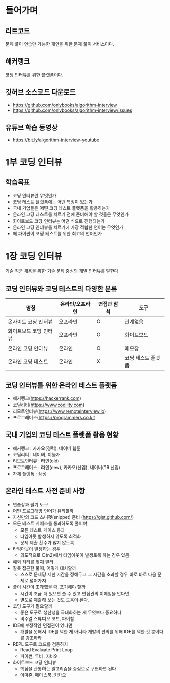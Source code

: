 # 들어가며
## 리트코드
문제 풀이 연습만 가능한 개인을 위한 문제 풀이 서비스이다.
## 해커랭크
코딩 인터뷰를 위한 플랫폼이다. 
## 깃허브 소스코드 다운로드
- https://github.com/onlybooks/algorithm-interview
- https://github.com/onlybooks/algorithm-interview/issues 
## 유튜브 학습 동영상
- https://bit.ly/algorithm-interview-youtube 
# 1부 코딩 인터뷰
## 학습목표
* 코딩 인터뷰란 무엇인가
* 코딩 테스트 플랫폼에는 어떤 특징이 있는가
* 국내 기업들은 어떤 코딩 테스트 플랫폼을 활용하는가
* 온라인 코딩 테스트를 치르기 전에 준비해야 할 것들은 무엇인가
* 화이트보드 코딩 인터뷰는 어떤 식으로 진행되는가
* 온라인 코딩 인터뷰를 치르기에 가장 적합한 언어는 무엇인가
* 왜 파이썬이 코딩 테스트를 위한 최고의 언어인가
# 1장 코딩 인터뷰
기술 직군 채용을 위한 기술 문제 중심의 개발 인터뷰를 말한다
## 코딩 인터뷰와 코딩 테스트의 다양한 분류
| 명칭 | 온라인/오프라인 | 면접관 참석 | 도구 |
| --- | --- | --- | --- |
| 온사이트 코딩 인터뷰 | 오프라인 | O | 관계없음 |
| 화이트보드 코딩 인터뷰 | 오프라인 | O | 화이트보드 |
| 온라인 코딩 인터뷰 | 온라인 | O | 메모장 |
| 온라인 코딩 테스트 | 온라인 | X | 코딩 테스트 플랫폼 |

## 코딩 인터뷰를 위한 온라인 테스트 플랫폼
* 해커랭크(https://hackerrank.com)
* 코딜리티(https://www.codility.com)
* 리모트인터뷰(https://www.remoteinterview.io)
* 프로그래머스(https://programmers.co.kr)
## 국내 기업의 코딩 테스트 플랫폼 활용 현황
* 해커랭크 : 카카오(경력), 네이버 웹툰
* 코딜리티 : 네이버, 야놀자
* 리모트인터뷰 : 라인(old)
* 프로그래머스 : 라인(new), 카카오(신입), 네이버(‘19 신입)
* 자체 플랫폼 : 삼성
## 온라인 테스트 사전 준비 사항
* 연습장과 필기 도구
* 어떤 프로그래밍 언어가 유리할까
* 자신만의 코드 스니펫(snippet) 준비 (https://gist.github.com/)
* 모든 테스트 케이스를 통과하도록 풀어야
  * 모든 테스트 케이스 통과 
  * 타임아웃 발생하지 않도록 최적화
  * 문제 제출 횟수가 많지 않도록
* 타임아웃이 발생하는 경우
  * 의도적으로 O(n2)에서 타임아웃이 발생토록 하는 경우 있음
* 예외 처리를 잊지 말라
* 잘못 접근한 풀이, 어떻게 대처할까
  * 스스로 문제당 제한 시간을 정해두고 그 시간을 초과할 경우 바로 바로 다음 문제로 넘어가자. 
* 풀이 시간이 초과했을 때, 포기해야 할까
  * 시간이 조금 더 있으면 풀 수 있고 면접관의 이메일을 안다면
  * 별도로 제출해 보는 것도 도움이 된다. 
* 코딩 도구가 필요할까
  * 좋은 도구로 생산성을 극대화하는 게 무엇보다 중요하다
  * 비주얼 스튜디오 코드, 파이참
* IDE에 부정적인 면접관이 있다면
  * 개발을 못해서 IDE를 택한 게 아니라 개발의 편의를 위해 IDE를 택한 것 뿐이다를 강조하라
* REPL 도구로 코드를 검증하자
  * Read Evaluate Print Loop
  * 파이썬, 루비, 자바9
* 화이트보드 코딩 인터뷰
  * 핵심을 관통하는 알고리즘을 중심으로 구현하면 된다
  * 아마존, 페이스북, 카카오
